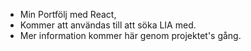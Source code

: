 * Min Portfölj med React,
* Kommer att användas till att söka LIA med.
* Mer information kommer här genom projektet's gång.
